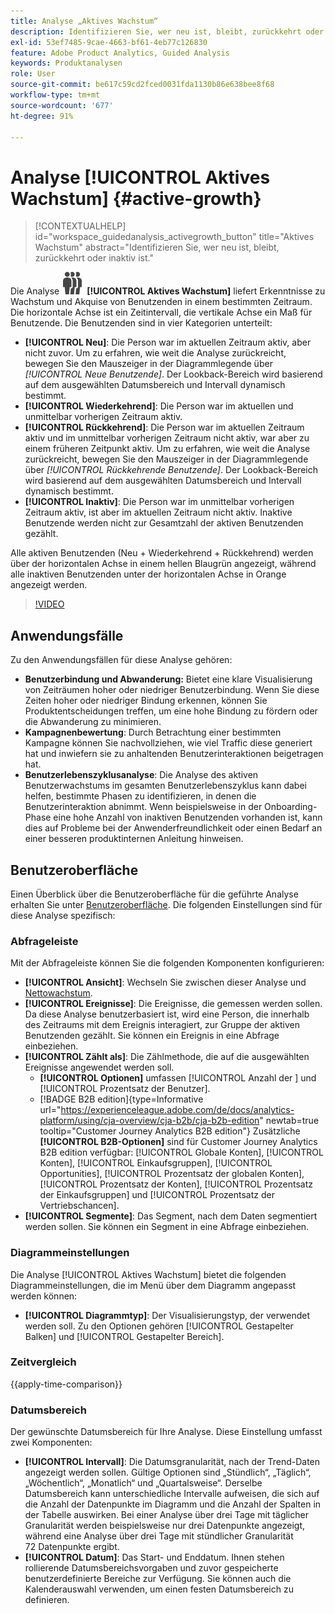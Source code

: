 ```yaml
---
title: Analyse „Aktives Wachstum“
description: Identifizieren Sie, wer neu ist, bleibt, zurückkehrt oder inaktiv ist.
exl-id: 53ef7485-9cae-4663-bf61-4eb77c126830
feature: Adobe Product Analytics, Guided Analysis
keywords: Produktanalysen
role: User
source-git-commit: be617c59cd2fced0031fda1130b86e638bee8f68
workflow-type: tm+mt
source-wordcount: '677'
ht-degree: 91%

---
```


# Analyse [!UICONTROL Aktives Wachstum] {#active-growth}

>[!CONTEXTUALHELP]
>id="workspace_guidedanalysis_activegrowth_button"
>title="Aktives Wachstum"
>abstract="Identifizieren Sie, wer neu ist, bleibt, zurückkehrt oder inaktiv ist."



Die Analyse ![PeopleGroup](/help/assets/icons/PeopleGroup.svg) **[!UICONTROL Aktives Wachstum]** liefert Erkenntnisse zu Wachstum und Akquise von Benutzenden in einem bestimmten Zeitraum. Die horizontale Achse ist ein Zeitintervall, die vertikale Achse ein Maß für Benutzende. Die Benutzenden sind in vier Kategorien unterteilt:

* **[!UICONTROL Neu]**: Die Person war im aktuellen Zeitraum aktiv, aber nicht zuvor. Um zu erfahren, wie weit die Analyse zurückreicht, bewegen Sie den Mauszeiger in der Diagrammlegende über _[!UICONTROL Neue Benutzende]_. Der Lookback-Bereich wird basierend auf dem ausgewählten Datumsbereich und Intervall dynamisch bestimmt.
* **[!UICONTROL Wiederkehrend]**: Die Person war im aktuellen und unmittelbar vorherigen Zeitraum aktiv.
* **[!UICONTROL Rückkehrend]**: Die Person war im aktuellen Zeitraum aktiv und im unmittelbar vorherigen Zeitraum nicht aktiv, war aber zu einem früheren Zeitpunkt aktiv. Um zu erfahren, wie weit die Analyse zurückreicht, bewegen Sie den Mauszeiger in der Diagrammlegende über _[!UICONTROL Rückkehrende Benutzende]_. Der Lookback-Bereich wird basierend auf dem ausgewählten Datumsbereich und Intervall dynamisch bestimmt.
* **[!UICONTROL Inaktiv]**: Die Person war im unmittelbar vorherigen Zeitraum aktiv, ist aber im aktuellen Zeitraum nicht aktiv. Inaktive Benutzende werden nicht zur Gesamtzahl der aktiven Benutzenden gezählt.

Alle aktiven Benutzenden (Neu + Wiederkehrend + Rückkehrend) werden über der horizontalen Achse in einem hellen Blaugrün angezeigt, während alle inaktiven Benutzenden unter der horizontalen Achse in Orange angezeigt werden.


>[!VIDEO](https://video.tv.adobe.com/v/3421667/?quality=12&learn=on)

## Anwendungsfälle

Zu den Anwendungsfällen für diese Analyse gehören:

* **Benutzerbindung und Abwanderung:** Bietet eine klare Visualisierung von Zeiträumen hoher oder niedriger Benutzerbindung. Wenn Sie diese Zeiten hoher oder niedriger Bindung erkennen, können Sie Produktentscheidungen treffen, um eine hohe Bindung zu fördern oder die Abwanderung zu minimieren.
* **Kampagnenbewertung**: Durch Betrachtung einer bestimmten Kampagne können Sie nachvollziehen, wie viel Traffic diese generiert hat und inwiefern sie zu anhaltenden Benutzerinteraktionen beigetragen hat.
* **Benutzerlebenszyklusanalyse**: Die Analyse des aktiven Benutzerwachstums im gesamten Benutzerlebenszyklus kann dabei helfen, bestimmte Phasen zu identifizieren, in denen die Benutzerinteraktion abnimmt. Wenn beispielsweise in der Onboarding-Phase eine hohe Anzahl von inaktiven Benutzenden vorhanden ist, kann dies auf Probleme bei der Anwenderfreundlichkeit oder einen Bedarf an einer besseren produktinternen Anleitung hinweisen.

## Benutzeroberfläche

Einen Überblick über die Benutzeroberfläche für die geführte Analyse erhalten Sie unter [Benutzeroberfläche](../overview.md#interface). Die folgenden Einstellungen sind für diese Analyse spezifisch:

### Abfrageleiste

Mit der Abfrageleiste können Sie die folgenden Komponenten konfigurieren:

* **[!UICONTROL Ansicht]**: Wechseln Sie zwischen dieser Analyse und [Nettowachstum](net-growth.md).
* **[!UICONTROL Ereignisse]**: Die Ereignisse, die gemessen werden sollen. Da diese Analyse benutzerbasiert ist, wird eine Person, die innerhalb des Zeitraums mit dem Ereignis interagiert, zur Gruppe der aktiven Benutzenden gezählt. Sie können ein Ereignis in eine Abfrage einbeziehen.
* **[!UICONTROL Zählt als]**: Die Zählmethode, die auf die ausgewählten Ereignisse angewendet werden soll. <ul><li>**[!UICONTROL Optionen]** umfassen [!UICONTROL Anzahl der &#x200B;] und [!UICONTROL Prozentsatz der Benutzer].</li><li>[!BADGE B2B edition]{type=Informative url="https://experienceleague.adobe.com/de/docs/analytics-platform/using/cja-overview/cja-b2b/cja-b2b-edition" newtab=true tooltip="Customer Journey Analytics B2B edition"} Zusätzliche **[!UICONTROL B2B-Optionen]** sind für Customer Journey Analytics B2B edition verfügbar: [!UICONTROL Globale Konten], [!UICONTROL Konten], [!UICONTROL Einkaufsgruppen], [!UICONTROL Opportunities], [!UICONTROL Prozentsatz der globalen Konten], [!UICONTROL Prozentsatz der Konten], [!UICONTROL Prozentsatz der Einkaufsgruppen] und [!UICONTROL Prozentsatz der Vertriebschancen].</li></ul>
* **[!UICONTROL Segmente]**: Das Segment, nach dem Daten segmentiert werden sollen. Sie können ein Segment in eine Abfrage einbeziehen.

### Diagrammeinstellungen

Die Analyse [!UICONTROL Aktives Wachstum] bietet die folgenden Diagrammeinstellungen, die im Menü über dem Diagramm angepasst werden können:

* **[!UICONTROL Diagrammtyp]**: Der Visualisierungstyp, der verwendet werden soll. Zu den Optionen gehören [!UICONTROL Gestapelter Balken] und [!UICONTROL Gestapelter Bereich].

### Zeitvergleich

{{apply-time-comparison}}

### Datumsbereich

Der gewünschte Datumsbereich für Ihre Analyse. Diese Einstellung umfasst zwei Komponenten:

* **[!UICONTROL Intervall]**: Die Datumsgranularität, nach der Trend-Daten angezeigt werden sollen. Gültige Optionen sind „Stündlich“, „Täglich“, „Wöchentlich“, „Monatlich“ und „Quartalsweise“. Derselbe Datumsbereich kann unterschiedliche Intervalle aufweisen, die sich auf die Anzahl der Datenpunkte im Diagramm und die Anzahl der Spalten in der Tabelle auswirken. Bei einer Analyse über drei Tage mit täglicher Granularität werden beispielsweise nur drei Datenpunkte angezeigt, während eine Analyse über drei Tage mit stündlicher Granularität 72 Datenpunkte ergibt.
* **[!UICONTROL Datum]**: Das Start- und Enddatum. Ihnen stehen rollierende Datumsbereichsvorgaben und zuvor gespeicherte benutzerdefinierte Bereiche zur Verfügung. Sie können auch die Kalenderauswahl verwenden, um einen festen Datumsbereich zu definieren.

<!--
## Example

See below for an example of the analysis.

![Active time compare](../assets/active-growth-compare.png)

-->
